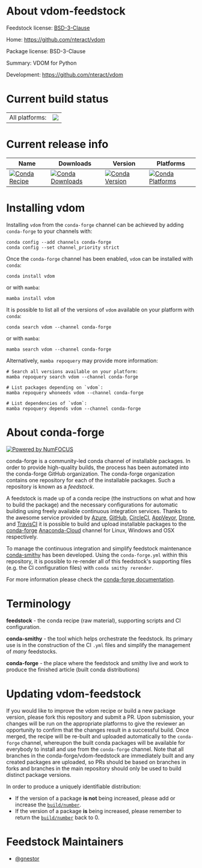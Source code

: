 About vdom-feedstock
====================

Feedstock license: [BSD-3-Clause](https://github.com/conda-forge/vdom-feedstock/blob/main/LICENSE.txt)

Home: https://github.com/nteract/vdom

Package license: BSD-3-Clause

Summary: VDOM for Python

Development: https://github.com/nteract/vdom

Current build status
====================


<table><tr><td>All platforms:</td>
    <td>
      <a href="https://dev.azure.com/conda-forge/feedstock-builds/_build/latest?definitionId=6971&branchName=main">
        <img src="https://dev.azure.com/conda-forge/feedstock-builds/_apis/build/status/vdom-feedstock?branchName=main">
      </a>
    </td>
  </tr>
</table>

Current release info
====================

| Name | Downloads | Version | Platforms |
| --- | --- | --- | --- |
| [![Conda Recipe](https://img.shields.io/badge/recipe-vdom-green.svg)](https://anaconda.org/conda-forge/vdom) | [![Conda Downloads](https://img.shields.io/conda/dn/conda-forge/vdom.svg)](https://anaconda.org/conda-forge/vdom) | [![Conda Version](https://img.shields.io/conda/vn/conda-forge/vdom.svg)](https://anaconda.org/conda-forge/vdom) | [![Conda Platforms](https://img.shields.io/conda/pn/conda-forge/vdom.svg)](https://anaconda.org/conda-forge/vdom) |

Installing vdom
===============

Installing `vdom` from the `conda-forge` channel can be achieved by adding `conda-forge` to your channels with:

```
conda config --add channels conda-forge
conda config --set channel_priority strict
```

Once the `conda-forge` channel has been enabled, `vdom` can be installed with `conda`:

```
conda install vdom
```

or with `mamba`:

```
mamba install vdom
```

It is possible to list all of the versions of `vdom` available on your platform with `conda`:

```
conda search vdom --channel conda-forge
```

or with `mamba`:

```
mamba search vdom --channel conda-forge
```

Alternatively, `mamba repoquery` may provide more information:

```
# Search all versions available on your platform:
mamba repoquery search vdom --channel conda-forge

# List packages depending on `vdom`:
mamba repoquery whoneeds vdom --channel conda-forge

# List dependencies of `vdom`:
mamba repoquery depends vdom --channel conda-forge
```


About conda-forge
=================

[![Powered by
NumFOCUS](https://img.shields.io/badge/powered%20by-NumFOCUS-orange.svg?style=flat&colorA=E1523D&colorB=007D8A)](https://numfocus.org)

conda-forge is a community-led conda channel of installable packages.
In order to provide high-quality builds, the process has been automated into the
conda-forge GitHub organization. The conda-forge organization contains one repository
for each of the installable packages. Such a repository is known as a *feedstock*.

A feedstock is made up of a conda recipe (the instructions on what and how to build
the package) and the necessary configurations for automatic building using freely
available continuous integration services. Thanks to the awesome service provided by
[Azure](https://azure.microsoft.com/en-us/services/devops/), [GitHub](https://github.com/),
[CircleCI](https://circleci.com/), [AppVeyor](https://www.appveyor.com/),
[Drone](https://cloud.drone.io/welcome), and [TravisCI](https://travis-ci.com/)
it is possible to build and upload installable packages to the
[conda-forge](https://anaconda.org/conda-forge) [Anaconda-Cloud](https://anaconda.org/)
channel for Linux, Windows and OSX respectively.

To manage the continuous integration and simplify feedstock maintenance
[conda-smithy](https://github.com/conda-forge/conda-smithy) has been developed.
Using the ``conda-forge.yml`` within this repository, it is possible to re-render all of
this feedstock's supporting files (e.g. the CI configuration files) with ``conda smithy rerender``.

For more information please check the [conda-forge documentation](https://conda-forge.org/docs/).

Terminology
===========

**feedstock** - the conda recipe (raw material), supporting scripts and CI configuration.

**conda-smithy** - the tool which helps orchestrate the feedstock.
                   Its primary use is in the construction of the CI ``.yml`` files
                   and simplify the management of *many* feedstocks.

**conda-forge** - the place where the feedstock and smithy live and work to
                  produce the finished article (built conda distributions)


Updating vdom-feedstock
=======================

If you would like to improve the vdom recipe or build a new
package version, please fork this repository and submit a PR. Upon submission,
your changes will be run on the appropriate platforms to give the reviewer an
opportunity to confirm that the changes result in a successful build. Once
merged, the recipe will be re-built and uploaded automatically to the
`conda-forge` channel, whereupon the built conda packages will be available for
everybody to install and use from the `conda-forge` channel.
Note that all branches in the conda-forge/vdom-feedstock are
immediately built and any created packages are uploaded, so PRs should be based
on branches in forks and branches in the main repository should only be used to
build distinct package versions.

In order to produce a uniquely identifiable distribution:
 * If the version of a package **is not** being increased, please add or increase
   the [``build/number``](https://docs.conda.io/projects/conda-build/en/latest/resources/define-metadata.html#build-number-and-string).
 * If the version of a package **is** being increased, please remember to return
   the [``build/number``](https://docs.conda.io/projects/conda-build/en/latest/resources/define-metadata.html#build-number-and-string)
   back to 0.

Feedstock Maintainers
=====================

* [@gnestor](https://github.com/gnestor/)

